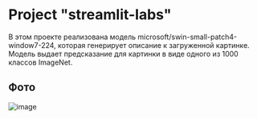 # Project "streamlit-labs"
В этом проекте реализована модель microsoft/swin-small-patch4-window7-224, которая генерирует описание к загруженной картинке. Модель выдает предсказание для картинки в виде одного из 1000 классов ImageNet. 

## Фото
![image](https://github.com/user-attachments/assets/c7b4d94f-6e63-496f-9426-33ee71d9fa31)
